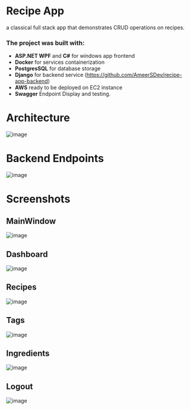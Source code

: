 # Recipe App
a classical full stack app that demonstrates CRUD operations on recipes.

### The project was built with:
- **ASP.NET WPF** and **C#** for windows app frontend
- **Docker** for services containerization
- **PostgresSQL** for database storage
- **Django** for backend service (https://github.com/AmeerSDev/recipe-app-backend)
- **AWS** ready to be deployed on EC2 instance
- **Swagger** Endpoint Display and testing.


# Architecture
![image](https://github.com/AmeerSDev/Recipe-App-WPF/assets/54002783/ce80d8bb-b90e-4f05-b8d0-21d0ba8ff9b4)





# Backend Endpoints
![image](https://github.com/AmeerSDev/recipe-app-api/assets/54002783/b7877c7e-023f-42ca-b619-a5108793976c)

# Screenshots

## MainWindow
![image](https://github.com/AmeerSDev/Recipe-App-WPF/assets/54002783/b071b6ca-4e17-4a0c-853e-228ff4f94fc3)

## Dashboard
![image](https://github.com/AmeerSDev/Recipe-App-WPF/assets/54002783/3e8864ef-ebe0-434f-8a15-71f5834cf897)

## Recipes
![image](https://github.com/AmeerSDev/Recipe-App-WPF/assets/54002783/0b8197fc-dfee-4174-9018-8db242f4c772)

## Tags
![image](https://github.com/AmeerSDev/Recipe-App-WPF/assets/54002783/a85f4e56-1f84-4353-b2e1-8332b38f0884)

## Ingredients
![image](https://github.com/AmeerSDev/Recipe-App-WPF/assets/54002783/61b68abb-314d-46b9-90ce-16c29e7781aa)

## Logout
![image](https://github.com/AmeerSDev/Recipe-App-WPF/assets/54002783/d79b8fe0-59e5-4790-b40f-ec15a25c0a1c)


